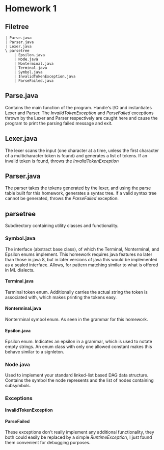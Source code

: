 # Homework 1
## Filetree

	| Parse.java
	| Parser.java
	| Lexer.java
	\ parsetree
		| Epsilon.java
		| Node.java
		| Nonterminal.java
		| Terminal.java
		| Symbol.java
		| InvalidTokenException.java
		| ParseFailed.java

## Parse.java
Contains the main function of the program. Handle's I/O and instantiates Lexer 
and Parser. The *InvalidTokenException* and *ParseFailed* exceptions thrown by
the Lexer and Parser respectively are caught here and cause the program to print
the parsing failed message and exit.

## Lexer.java
The lexer scans the input (one character at a time, unless the first character
of a multicharacter token is found) and generates a list of tokens. If an
invalid token is found, throws the *InvalidTokenException*

## Parser.java
The parser takes the tokens generated by the lexer, and using the parse table
built for this homework, generates a syntax tree. If a valid syntax tree cannot
be generated, throws the *ParseFailed* exception.

## parsetree
Subdirectory containing utility classes and functionality.
### Symbol.java
The interface (abstract base class), of which the Terminal, Nonterminal, and
Epsilon enums implement. This homework requires java features no later than
those in java 8, but in later versions of java this would be implemented as a
sealed interface. Allows, for pattern matching similar to what is offered in ML
dialects.
#### Terminal.java
Terminal token enum. Additionally carries the actual string the token is
associated with, which makes printing the tokens easy.
#### Nonterminal.java
Nonterminal symbol enum. As seen in the grammar for this homework.
#### Epsilon.java
Epsilon enum. Indicates an epsilon in a grammar, which is used to notate empty
strings. An enum class with only one allowed constant makes this behave similar
to a signleton.
### Node.java
Used to implement your standard linked-list based DAG data structure. Contains
the symbol the node represents and the list of nodes containing subsymbols.
### Exceptions
#### InvalidTokenException
#### ParseFailed
These exceptions don't really implement any additional functionality, they both
could easily be replaced by a simple *RuntimeException*, I just found them
convenient for debugging purposes.